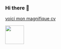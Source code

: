 ### Hi there 👋
  
[voici mon magnifique cv](https://github.com/Eliotbouju/Eliotbouju/blob/main/CV%202020%20DC-%202.pdf)

<img width="60px" src="https://upload.wikimedia.org/wikipedia/commons/thumb/c/ca/LinkedIn_logo_initials.png/600px-LinkedIn_logo_initials.png" />
<!--
**Eliotbouju/Eliotbouju** is a ✨ _special_ ✨ repository because its `README.md` (this file) appears on your GitHub profile.

Here are some ideas to get you started:

- 🔭 I’m currently working on ...
- 🌱 I’m currently learning ...
- 👯 I’m looking to collaborate on ...
- 🤔 I’m looking for help with ...
- 💬 Ask me about ...
- 📫 How to reach me: ...
- 😄 Pronouns: ...
- ⚡ Fun fact: ...
-->
